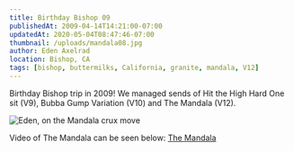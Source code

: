 ```yaml
---
title: Birthday Bishop 09
publishedAt: 2009-04-14T14:21:00-07:00
updatedAt: 2020-05-04T08:47:46-07:00
thumbnail: /uploads/mandala08.jpg
author: Eden Axelrad
location: Bishop, CA
tags: [bishop, buttermilks, California, granite, mandala, V12]
---
```


Birthday Bishop trip in 2009! We managed sends of Hit the High Hard One sit (V9), Bubba Gump Variation (V10) and The Mandala (V12).

![Eden, on the Mandala crux move](/uploads/mandala08.jpg)

Video of The Mandala can be seen below: [The Mandala](https://youtube.com/shorts/bovQMmHLdnM)
